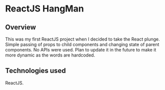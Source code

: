 # ReactJS HangMan

## Overview
This was my first ReactJS project when I decided to take the React plunge. Simple passing of props to child components and changing state of parent components. No APIs were used. Plan to update it in the future to make it more dynamic as the words are hardcoded. 

## Technologies used
ReactJS. 


